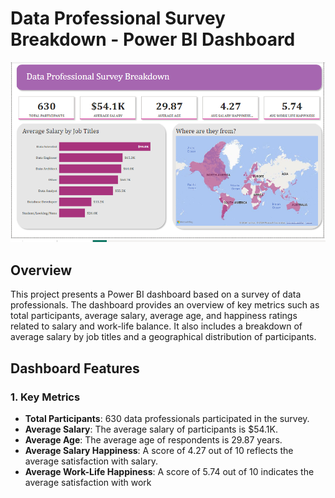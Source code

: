 # Data Professional Survey Breakdown - Power BI Dashboard

![](https://github.com/trareinaung/Data-Professional-Survey/blob/main/Data%20%20Professional.png)<!-- -->
## Overview

This project presents a Power BI dashboard based on a survey of data professionals. The dashboard provides an overview of key metrics such as total participants, average salary, average age, and happiness ratings related to salary and work-life balance. It also includes a breakdown of average salary by job titles and a geographical distribution of participants.

## Dashboard Features

### 1. **Key Metrics**
   - **Total Participants**: 630 data professionals participated in the survey.
   - **Average Salary**: The average salary of participants is $54.1K.
   - **Average Age**: The average age of respondents is 29.87 years.
   - **Average Salary Happiness**: A score of 4.27 out of 10 reflects the average satisfaction with salary.
   - **Average Work-Life Happiness**: A score of 5.74 out of 10 indicates the average satisfaction with work
